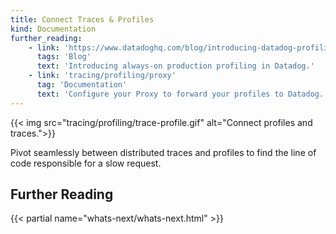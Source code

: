 ```yaml
---
title: Connect Traces & Profiles
kind: Documentation
further_reading:
    - link: 'https://www.datadoghq.com/blog/introducing-datadog-profiling/'
      tags: 'Blog'
      text: 'Introducing always-on production profiling in Datadog.'
    - link: 'tracing/profiling/proxy'
      tag: 'Documentation'
      text: 'Configure your Proxy to forward your profiles to Datadog.'
---
```


{{< img src="tracing/profiling/trace-profile.gif" alt="Connect profiles and traces.">}}

Pivot seamlessly between distributed traces and profiles to find the line of code responsible for a slow request.


## Further Reading

{{< partial name="whats-next/whats-next.html" >}}
